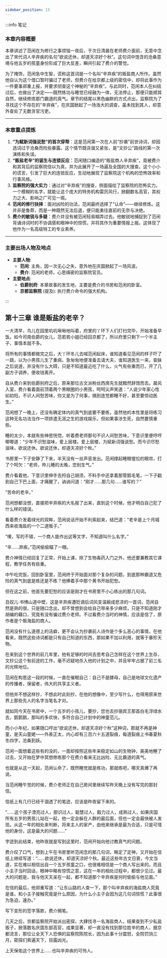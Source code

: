 ```yaml
---
sidebar_position: 13
---
```


:::info 笔记

### 本章内容概要

本章讲述了范闲在为修行之事烦恼一夜后，于次日清晨在老师费介面前，无意中念出了宋代词人辛弃疾的名句“欲说还休，却道天凉好个秋”。这句词中饱含的沧桑意境与他五岁的孩童身份形成了巨大反差，瞬间引起了费介的警觉。

为了掩饰，范闲急中生智，谎称这首词是一个名叫“辛弃疾”的贩盐商人所作。虽然他自认为这个借口暂时骗过了老师，但费介在给京都上级的密信中，却将此事作为一件要事郑重上报，并要求彻查这个神秘的“辛弃疾”。与此同时，范闲本人在纠结过后，也做出了决定——既然练功与睡觉已经融为一体，无法停止，那便只能顺其自然，继续修炼那门霸道的真气。章节的结尾以黑色幽默的方式点出，监察院为了寻找这个不存在的“辛弃疾”，在庆国掀起了一场浩大的调查，虽未找到其人，却意外查处了无数贪官污吏。

---

### 本章重点提炼

1.  **“为赋新词强说愁”的首次穿帮**：这是范闲第一次在人前“抄袭”前世诗词，却因选词过于沧桑而险些暴露。这个情节既诙谐又紧张，是“文抄公”路线的第一次演练和失误。
2.  **“贩盐老辛”的诞生与连锁反应**：范闲随口编造的“贩盐商人辛弃疾”，竟被费介和其背后的监察院信以为真，并为此展开了一场遍及全国的大搜查。这个小小的谎言，引发了巨大的连锁反应，生动地展现了监察院这个机构的恐怖效率和行事风格。
3.  **监察院的强大实力**：通过对“辛弃疾”的搜查，侧面描绘了监察院的恐怖实力。一个模糊的名字，就能让这个庞大的特务机构雷厉风行，掀翻数名高官，其权力之大、影响之广可见一斑。
4.  **范闲的修行抉择**：面对凶险的功法，范闲最终选择了“认命”——继续修炼。这并非是鲁莽，而是一种既然无法后退，便只能勇往直前的无奈与决绝。
5.  **费介的敏锐与多疑**：费介并没有被范闲轻易糊弄过去。他敏锐地捕捉到了范闲背诵诗词时的不协调感和眼神中的惊慌，并将其作为重要情报上报。这体现了他作为一名高级特工的专业素养。

---

### 主要出场人物及地点

* **主要人物**:
    * **范闲**: 主角，因一次无心之失，意外地在庆国掀起了一场风波。
    * **费介**: 范闲的老师，心思缜密的监察院官员。
* **主要地点**:
    * **伯爵别府**: 本章故事的发生地，主要是费介的书房和范闲的卧室。
    * **京都监察院** (提及): 执行费介命令的强大机构。

:::

## 第十三章 **谁是贩盐的老辛？**

一大清早，鸟儿在园里叽叽啾啾地叫着，府里的丫环下人们打扫完毕，开始准备早饭。如今司南伯爵的女儿，范若若小姐已经回京都了，所以府里只剩下一个半主子，事情本就不多。

将所有的事情都做完之后，大丫环冬儿去喊范闲起床，谁知道看见范闲的样子吓了一跳，以为小男孩儿生了重病，急匆匆地便准备去请大夫，谁知道医生一来，查脉之后说道，并没有什么大碍，只是不知道最近吃了什么，火气有些重而已，开了几副方子调养，便收钱离开。

自从费介来到伯爵别府之后，原来那位古文派粉丝西席先生就黯然辞馆而去。晨风入室，费介看着面前顶着两个黑眼圈的小男孩，呵呵尖声笑道：“人说少年家心性如初阳，不识人间愁苦味，你又是为了何事，搞到连觉都睡不好，甚至要惊动医生。”

范闲想了一晚上，还没有确定体内的真气到底要不要练，虽然他的本性里是将练习这种无名功法当作一项排遣无涯之生的游戏娱乐，但如果事涉生死，自然要慎重些。

睡的太少，本就有些神思恍惚，听着费老师那句不识人间愁苦味，下意识里便哼哼唧唧道：“少年不识愁滋味，爱上层楼。爱上层楼，为赋新词强说愁。而今识尽愁滋味，欲说还休。欲说还休，却道天凉好个秋。”

书房里一下子安静了下来，半天没有一丝声音发出。范闲撑起睡眼惺忪的眼帘，打了个呵欠：“老师，昨儿睡的太晚，您别生气。”

费介看着他，下意识里伸手去捋自己胡须，不料手中还拿着那管鹅毛笔，一下子戳到自己下巴上面，才痛醒了，讷讷问道：“刚才……那几句……谁写的？”

“苦命的老辛。”

范闲想都没想，直接把辛弃疾的大名报了出来，直到这个时候，他才明白自己犯了什么样的错误。

看着费介发着绿光的双眸，范闲说话开始不利索起来，结巴道：“老辛是上个月城西来收海盐的一个二道贩子。”

“噢，写的不错，一个商人能作出这等文字，不知道叫什么名字。”

“辛……弃疾。”范闲偷偷瞄了一眼。

费介神情已经回复了正常，开始上课，除了生物毒药入门之外，他还要兼教其它课程，教学任务有些重。

中午吃完饭，回到卧室里，范闲终于开始面对那个复杂的问题，到底那种霸道又危险的真气到底是练还是不练？他捧着手中那个黄书开始犯愁。

但在这之前，他首先要犯愁的应该是刚才在书房里不小心练出的那几句词。

丑奴儿·书博山道中壁，这是辛弃疾遭贬谪后词风变温婉成悲凉的一首词，范闲自然是熟的很，只是随口念出，却不曾想到会给自己带来多少麻烦，只是不知道刚才胡编的藉口，究竟有没有骗过费介老师。不过看费介当时的神情，应该是信了，原作者是个贩海盐的商人。

范闲没有什么道德上的洁癖，更不会认为抄袭前人诗作是个多么恶心的事情，在他看来，既然这些诗词都是只有自己知道的东西，那如果不加以利用，就等于暴殄天物。

在来到这个世界的前几年里，他有足够的时间去思考自己怎样在这个世界上生存，文抄公这个有前途的工作，毫不迟疑地杀入他的计划之中，并且牢牢占据了前三名的光辉地位。

范闲在构思这一段的时候，一直在催眠自己：自己不是酵母，自己是地球文化遗产的传播者，保留者，伟大的共享主义者。

但他并不想这样抄，不想此时此刻抄，在他的想像中，至少写什么，也得用原来世界上那些先人的名字当笔名才对。

就如同今天在书房中，一个五岁的小孩儿，要抄，您也去抄骆宾王那首白毛浮绿水去，鹅鹅鹅，那叫的多欢快，多符合自己计划中的神童范儿。

而小小年纪，如果随口哼出“欲说还休，却道天凉好个秋”这种词，那就不再是神童，是天山童姥——外表正太，内心却有三百六十五道裂痕，每道裂痕上书春夏秋冬四字，沧桑到妖。

范闲一面想着这些有的没的，一面却按照这些年来稳定如山的生物钟，美美地睡了过去，又开始在梦中冥想修练那个在费介看来无比凶险、无比霸道的真气。

也就是从这一天起，范闲认命了，既然睡觉就是练功，那就练吧，哪天真爆了再说。

当范闲睡午觉的时候，费介老师正在自己房间里继续写昨天晚上没有写完的那封信。

信纸上有几行已经干涸透了的笔迹，应该是昨夜留下来的。

“……这个孩子漂亮过人，胆识过人，聪慧过人，毅力过人，成熟过人，如果庆国所有五岁的男孩儿站在一起，他一定会躲在人群的最后面，但也一定会最快被人发现。从这一年的相处来判断，将来主人的家产，由他来继承是最为合适，只是可惜他的身份，这是最大的问题……”

字迹到此结束，他昨夜就是写到这里时，范闲开始向他讨教真气的问题。

费介叹了口气，想到上午在书房里听范闲念的那几句词，略定了定神，又开始在信纸上继续写道：“……欲说还休，却道天凉好个秋。最近这些年古文日衰，今文当道，实在难以相信出自一个五岁孩童之口，也很难相信是一个商人写出来的。而且小主子当时回话，眼神中略有惊慌之意，这在一年的相处过程中，都很少见过。最大的问题是，我与他天天呆在一起，都不知道那个辛弃疾是何时偷偷与他见面。”

在信的最后，他郑重写道：“让东山路的人查一下，那个叫辛弃疾的海盐商人究竟是谁，和小主子接触究竟是什么原因，为什么小主子会因为这几句词惊慌？此事很为急迫，速办。”

写下变形的签字落款，费介搁笔。

几天之后，京都监察院开始派出密探，大肆找寻一名海盐商人，结果查到不少私盐贩子，掀落数名庆国东部高官，成果显著，却一直没有找到那位姓辛的商人，据京都流言，那位让全天下人恐惧的监察院陈院长，因为此事十分震怒，全院罚饷三月，密探们索遍天下，目露凶光。

上天保佑这个世界上……也叫辛弃疾的可怜人。

